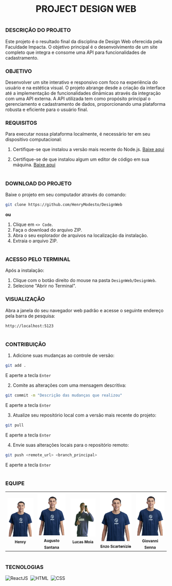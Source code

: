<h1 align=center>PROJECT DESIGN WEB</h1>

#
### DESCRIÇÃO DO PROJETO

Este projeto é o resultado final da disciplina de Design Web oferecida pela Faculdade Impacta. O objetivo principal é o desenvolvimento de um site completo que integra e consome uma API para funcionalidades de cadastramento.


### OBJETIVO

Desenvolver um site interativo e responsivo com foco na experiência do usuário e na estética visual. O projeto abrange desde a criação da interface até a implementação de funcionalidades dinâmicas através da integração com uma API externa. A API utilizada tem como propósito principal o gerenciamento e cadastramento de dados, proporcionando uma plataforma robusta e eficiente para o usuário final.


### REQUISITOS

Para executar nossa plataforma localmente, é necessário ter em seu dispositivo computacional:

  1. Certifique-se que instalou a versão mais recente do Node.js.  [Baixe aqui](https://nodejs.org/en)

  2. Certifique-se de que instalou algum um editor de código em sua máquina. [Baixe aqui](https://code.visualstudio.com/)

#
### DOWNLOAD DO PROJETO

Baixe o projeto em seu computador através do comando:

```bash
git clone https://github.com/HenryModesto/DesignWeb
```

**ou**

1. Clique em `<> Code`.
2. Faça o download do arquivo ZIP.
3. Abra o seu explorador de arquivos na localização da instalação.
4. Extraia o arquivo ZIP.

#
### ACESSO PELO TERMINAL 

Após a instalação:

1. Clique com o botão direito do mouse na pasta `DesignWeb/DesignWeb`.
2. Selecione "Abrir no Terminal".

### VISUALIZAÇÃO

Abra a janela do seu navegador web padrão e acesse o seguinte endereço pela barra de pesquisa:

```bash
http://localhost:5123
```

#
### CONTRIBUIÇÃO

1. Adicione suas mudanças ao controle de versão:

```bash
git add .
```

E aperte a tecla `Enter`

2. Comite as alterações com uma mensagem descritiva:

```bash
git commit -m "Descrição das mudanças que realizou"
```

E aperte a tecla `Enter`

3. Atualize seu repositório local com a versão mais recente do projeto:

```bash
git pull 
```

E aperte a tecla `Enter`

4. Envie suas alterações locais para o repositório remoto:

```bash
git push <remote_url> <branch_principal>
```

E aperte a tecla `Enter`

#
### EQUIPE

<table align="center">
  <tr>
    <td align="center">
      <a href="https://github.com/HenryModesto" title="Github Henry">
        <img src="pictures/HENRY.jpeg" width="150px;" heigth="200px;" alt="Foto de Henry Oliveira Modesto De Jesus"/><br>
        <sub>
          <b>Henry</b>
        </sub>
      </a>
    </td>
    <td align="center">
      <a href="https://github.com/" title="Github Thiago Calmon">
          <img src="pictures/HENRY.jpeg" width="150px;" heigth="200px;" alt="Foto de Thiago Calmon"/><br>
        <sub>
          <b>Augusto Santana</b>
        </sub>
      </a>
    </td>
    <td align="center">
      <a href="https://github.com/" title="Github Lucas">
          <img src="pictures/LUCAS.png" width="150px;" heigth="200px;" alt="Foto de Lucas Moia"/><br>
        <sub>
          <b>Lucas Moia</b>
        </sub>
      </a>
    </td>
    <td align="center">
      <a href="https://github.com/" title="Github Enzo">
          <img src="pictures/HENRY.jpeg" width="150px;" heigth="200px;" alt="Foto de Enzo Scartezinie"/><br>
        <sub>
          <b>Enzo Scartenizie</b>
        </sub>
      </a>
    </td>
      <td align="center">
      <a href="https://github.com/" title="Github Giovanni">
          <img src="pictures/HENRY.jpeg" width="150px;" heigth="200px;" alt="Foto de Giovanni Senna"/><br>
        <sub>
          <b>Giovanni Senna</b>
        </sub>
      </a>
    </td>
  </tr>
</table>

#
### TECNOLOGIAS

![ReactJS](https://img.shields.io/badge/React-0D1117?style=for-the-badge&logo=react&logoColor=white&labelColor=0D1117)&nbsp;
![HTML](https://img.shields.io/badge/HTML-0D1117?style=for-the-badge&logo=html5&labelColor=0D1117)&nbsp;
![CSS](https://img.shields.io/badge/CSS-0D1117?style=for-the-badge&logo=CSS3&logoColor=1572B6&labelColor=0D1117)&nbsp;

